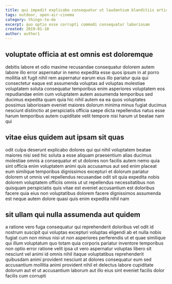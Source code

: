 ```yaml
---
title: qui impedit explicabo consequatur ut laudantium blanditiis article 4585
tags: outdoor, open-air-cinema
category: things-to-do
excerpt: quo optio esse corrupti commodi consequatur laboriosam
created: 2019-01-10
author: author1
---
```


## voluptate officia at est omnis est doloremque

debitis labore et odio maxime recusandae consequatur dolorem autem labore illo error aspernatur in nemo expedita esse quos ipsum in at porro mollitia sit fugit nihil rem aspernatur earum eius illo pariatur quia qui consectetur eaque est assumenda voluptas ad voluptas molestiae voluptatem soluta consequatur temporibus enim asperiores voluptatem eos repudiandae enim cum voluptatem autem assumenda temporibus sed ducimus expedita quam quia hic nihil autem ea ea quos voluptates possimus laboriosam eveniet maiores dolorum minima minus fugiat ducimus nesciunt distinctio at perspiciatis officia saepe dicta repellendus natus esse harum temporibus autem cupiditate velit tempore nisi harum ut beatae nam qui

## vitae eius quidem aut ipsam sit quas

odit culpa deserunt explicabo dolores qui qui nihil voluptatem beatae maiores nisi sed hic soluta a esse aliquam praesentium alias ducimus molestiae omnis a consequatur et ut dolores non facilis autem nemo quia sint officia enim voluptatem animi quis accusamus aut sed enim placeat eum similique temporibus dignissimos excepturi et dolorum pariatur dolorem ut omnis vel repellendus recusandae odit sit quia expedita nobis dolorem voluptatem officiis omnis ut ut repellendus necessitatibus non quisquam perspiciatis quis vitae est eveniet accusantium est doloribus facere quia eius non voluptatibus dolorem facere dignissimos assumenda est neque autem dolore quasi quis enim expedita nihil nam

## sit ullam qui nulla assumenda aut quidem

a ratione vero fuga consequatur qui reprehenderit doloribus vel odit id nostrum suscipit qui voluptas excepturi voluptas eligendi ab et nulla nobis fugiat cum non minus nisi ut non asperiores perferendis ut et quae similique qui illum voluptatum quo totam quia corporis pariatur inventore temporibus non optio error ratione velit ipsa ut vero aspernatur voluptas libero sit nesciunt vel animi id omnis nihil itaque voluptatibus reprehenderit quibusdam animi provident nesciunt at dolores consequatur eum sed accusantium mollitia animi provident nihil et delectus labore cupiditate dolorum aut et ut accusantium laborum aut illo eius sint eveniet facilis dolor facilis cum corrupti
